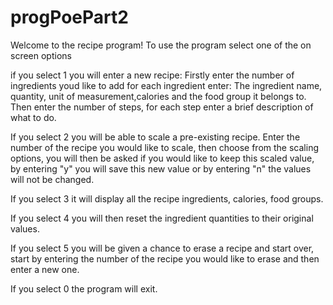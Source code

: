 # progPoePart2

Welcome to the recipe program!
To use the program select one of the on screen options

if you select 1 you will enter a new recipe:
Firstly enter the number of ingredients youd like to add
for each ingredient enter: The ingredient name, quantity, unit of measurement,calories and the food group it belongs to.
Then enter the number of steps, for each step enter a brief description of what to do.

If you select 2 you will be able to scale a pre-existing recipe.
Enter the number of the recipe you would like to scale, then choose from the scaling options, you will then be asked if you would
like to keep this scaled value, by entering "y" you will save this new value or by entering "n" the values will not be changed.

If you select 3 it will display all the recipe ingredients, calories, food groups.

If you select 4 you will then reset the ingredient quantities to their original values.

If you select 5 you will be given a chance to erase a recipe and start over, start by entering the number of the recipe you would like to erase 
and then enter a new one.

If you select 0 the program will exit.

